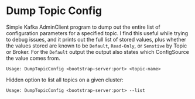 # Dump Topic Config

Simple Kafka AdminClient program to dump out the entire list of configuration parameters for a specified topic.  I find this useful while trying to debug issues, and it prints out the full list of stored values, plus whether the values stored are known to be `Default`, `Read-Only`, or `Senstive` by Topic or Broker.  For the `Default` output the output also states which ConfigSource the value comes from.

`Usage: DumpTopicConfig <bootstrap-server:port> <topic-name>`

Hidden option to list all topics on a given cluster:

`Usage: DumpTopicConfig <bootstrap-server:port> --list`
